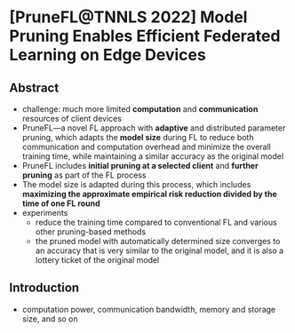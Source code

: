 # [PruneFL@TNNLS 2022] Model Pruning Enables Efficient Federated Learning on Edge Devices

## Abstract

- challenge: much more limited **computation** and **communication** resources of client devices
- PruneFL—a novel FL approach with **adaptive** and distributed parameter pruning, which adapts the **model size** during FL to reduce both communication and computation overhead and minimize the overall training time, while maintaining a similar accuracy as the original model
- PruneFL includes **initial pruning at a selected client** and **further pruning** as part of the FL process
- The model size is adapted during this process, which includes **maximizing the approximate empirical risk reduction divided by the time of one FL round**
- experiments
  - reduce the training time compared to conventional FL and various other pruning-based methods 
  - the pruned model with automatically determined size converges to an accuracy that is very similar to the original model, and it is also a lottery ticket of the original model



## Introduction

- computation power, communication bandwidth, memory and storage size, and so on

